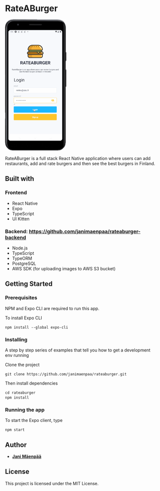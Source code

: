 # RateABurger

![demo](rateaburger.gif)

RateABurger is a full stack React Native application where users can add restaurants, add and rate burgers and then see the best burgers in Finland.

## Built with

### Frontend
- React Native
- Expo
- TypeScript
- UI Kitten

### Backend: https://github.com/janimaenpaa/rateaburger-backend
- Node.js
- TypeScript
- TypeORM
- PostgreSQL
- AWS SDK (for uploading images to AWS S3 bucket)

## Getting Started

### Prerequisites

NPM and Expo CLI are required to run this app.

To install Expo CLI

```
npm install --global expo-cli
```

### Installing

A step by step series of examples that tell you how to get a development env running

Clone the project

```
git clone https://github.com/janimaenpaa/rateaburger.git
```

Then install dependencies

```
cd rateaburger
npm install
``` 

### Running the app

To start the Expo client, type

```
npm start
```

## Author

*  [**Jani Mäenpää**](https://github.com/janimaenpaa)

## License

This project is licensed under the MIT License.

